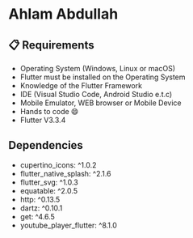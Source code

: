 # Ahlam Abdullah



## :clipboard: Requirements

- Operating System (Windows, Linux or macOS)
- Flutter must be installed on the Operating System
- Knowledge of the Flutter Framework
- IDE (Visual Studio Code, Android Studio e.t.c)
- Mobile Emulator, WEB browser or Mobile Device
- Hands to code :smile:
- Flutter V3.3.4  


## Dependencies

- cupertino_icons: ^1.0.2
- flutter_native_splash: ^2.1.6
- flutter_svg: ^1.0.3
- equatable: ^2.0.5
- http: ^0.13.5
- dartz: ^0.10.1
- get: ^4.6.5
- youtube_player_flutter: ^8.1.0
